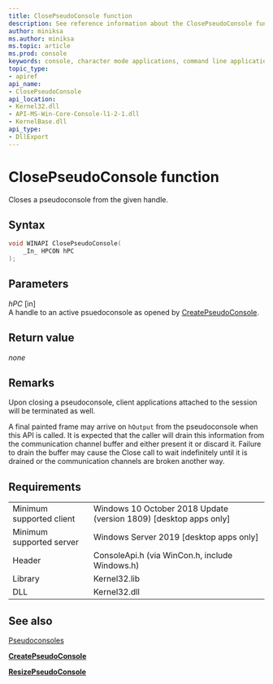 ```yaml
---
title: ClosePseudoConsole function
description: See reference information about the ClosePseudoConsole function, which closes a pseudoconsole from the given handle.
author: miniksa
ms.author: miniksa
ms.topic: article
ms.prod: console
keywords: console, character mode applications, command line applications, terminal applications, console api, conpty, pseudoconsole
topic_type:
- apiref
api_name:
- ClosePseudoConsole
api_location:
- Kernel32.dll
- API-MS-Win-Core-Console-l1-2-1.dll
- KernelBase.dll
api_type:
- DllExport
---
```


# ClosePseudoConsole function

Closes a pseudoconsole from the given handle.

## Syntax

```C
void WINAPI ClosePseudoConsole(
    _In_ HPCON hPC
);
```

## Parameters

*hPC* \[in\]  
A handle to an active psuedoconsole as opened by [CreatePseudoConsole](createpseudoconsole.md).

## Return value

*none*

## Remarks

Upon closing a pseudoconsole, client applications attached to the session will be terminated as well.

A final painted frame may arrive on `hOutput` from the pseudoconsole when this API is called. It is expected that the caller will drain this information from the communication channel buffer and either present it or discard it. Failure to drain the buffer may cause the Close call to wait indefinitely until it is drained or the communication channels are broken another way.

## Requirements

| | |
|-|-|
| Minimum supported client | Windows 10 October 2018 Update (version 1809) \[desktop apps only\] |
| Minimum supported server | Windows Server 2019 \[desktop apps only\] |
| Header | ConsoleApi.h (via WinCon.h, include Windows.h) |
| Library | Kernel32.lib |
| DLL | Kernel32.dll |

## See also

[Pseudoconsoles](pseudoconsoles.md)

[**CreatePseudoConsole**](createpseudoconsole.md)

[**ResizePseudoConsole**](resizepseudoconsole.md)
